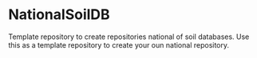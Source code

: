 # NationalSoilDB
Template repository to create repositories national of soil databases. Use this as a template repository to create your oun national repository.
